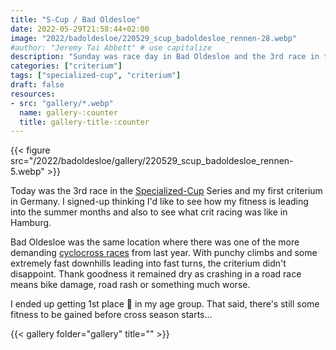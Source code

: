```yaml
---
title: "S-Cup / Bad Oldesloe"
date: 2022-05-29T21:58:44+02:00
image: "2022/badoldesloe/220529_scup_badoldesloe_rennen-28.webp"
#author: "Jeremy Tai Abbett" # use capitalize
description: "Sunday was race day in Bad Oldesloe and the 3rd race in the Specialized-Cup."
categories: ["criterium"]
tags: ["specialized-cup", "criterium"]
draft: false
resources: 
- src: "gallery/*.webp"
  name: gallery-:counter
  title: gallery-title-:counter
---
```


{{< figure src="/2022/badoldesloe/gallery/220529_scup_badoldesloe_rennen-5.webp" >}}

Today was the 3rd race in the [Specialized-Cup](https://www.facebook.com/specializedcupsh/) Series and my first criterium in Germany. I signed-up thinking I'd like to see how my fitness is leading into the summer months and also to see what crit racing was like in Hamburg.

Bad Oldesloe was the same location where there was one of the more demanding [cyclocross races](/2021/bad_oldesloe/) from last year. With punchy climbs and some extremely fast downhills leading into fast turns, the criterium didn't disappoint. Thank goodness it remained dry as crashing in a road race means bike damage, road rash or something much worse.

I ended up getting 1st place 🥇 in my age group. That said, there's still some fitness to be gained before cross season starts...

{{< gallery folder="gallery" title="" >}}